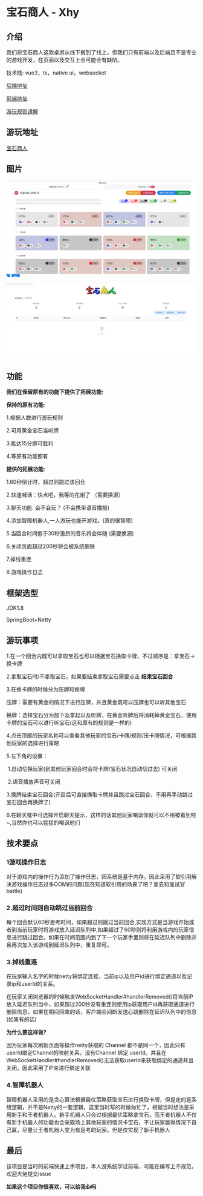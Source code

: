 # 宝石商人 - Xhy

## 介绍

我们将宝石商人这款桌游从线下搬到了线上，但我们只有前端以及后端且不是专业的游戏开发，在页面以及交互上会可能会有缺陷。

技术栈: vue3，ts，native ui，websocket


[后端地址](https://gitee.com/XhyQAQ/gemstone-merchant)

[前端地址](https://github.com/LiusCraft/JewelerGame)

[游玩规则讲解](https://www.bilibili.com/video/BV1kP411C7n1/)


## 游玩地址
[宝石商人](http://gem.xhystudy.cn/#/)

## 图片

![首页](images/img1.jpg)

![游戏](images/img2.jpg)

## 功能

**我们在保留原有的功能下提供了拓展功能:**

**保持的原有功能:**

1.根据人数进行游玩规则

2.可用黄金宝石当听牌

3.抵达15分即可胜利

4.等原有功能都有

**提供的拓展功能:**

1.60秒倒计时，超过则跳过该回合

2.快速喊话：快点吧，我等的花谢了 （需要换源）

3.聊天功能: 会不会玩？  (不会携带语音播报)

4.添加智障机器人,一人游玩也能开游戏。(真的很智障)

5.当回合时间低于30秒激昂的音乐将会伴随 (需要换源)

6.关闭页面超过200秒将会被系统删除

7.掉线重连

8.游戏操作日志

## 框架选型

JDK1.8

SpringBoot+Netty

## 游玩事项

1.在一个回合内既可以拿取宝石也可以根据宝石换取卡牌，不过顺序是：拿宝石->换卡牌

2.拿取宝石时/不拿取宝石，如果要结束拿取宝石需要点击 **结束宝石回合**

3.在换卡牌的时候分为压牌和换牌

​	压牌：需要有黄金的情况下进行压牌，并且黄金既可以压牌也可以听其他宝石

​	换牌：选择宝石分为放下及拿起以及听牌，在黄金听牌后将消耗掉黄金宝石，使用卡牌的宝石可以进行听宝石(这和原有的规则是一样的)

4.点击顶部的玩家名称可以查看其他玩家的宝石/卡牌/规则/压卡牌情况，可根据其他玩家的选择进行策略

5.左下角的设置：

​	1.自动切换玩家(到其他玩家回合时会将卡牌/宝石状况自动切过去) 可关闭

​	2.语音播放声音可关闭

​	3.换牌结束宝石回合(开启后可直接换取卡牌并且跳过宝石回合，不用再手动跳过宝石回合再换牌了)

6.在聊天框中可选择开启聊天提示，这样的话其他玩家嘲讽你就可以不用被看到啦~,当然你也可以猛猛的嘲讽他们

## 技术要点

### 1游戏操作日志

对于游戏内的操作行为添加了操作日志，因系统是基于内存，因此采用了软引用解决游戏操作日志过多OOM的问题(现在知道软引用的场景了吧？拿去和面试官battle)

### 2.超过时间则自动跳过当前回合

每个回合默认60秒思考时间，如果超过则跳过当前回合,实现方式是当游戏开始或者到当前玩家时将游戏放入延迟队列中,如果超过了60秒则将利用游戏内的玩家信息进行跳过回合。如果在时间范围内到了下一个玩家手里则将在延迟队列中删除并且再次加入该游戏到延迟队列中，重复即可。

### 3.掉线重连

在玩家输入名字的时候netty将绑定连接，当前ip以及用户id进行绑定通道以及记录ip和userId的关系。

在玩家关闭浏览器的时候触发WebSocketHandler#handlerRemoved()将当前IP放入延迟队列当中，如果超过200秒没有重连则使用ip获取用户id再获取通道进行删除信息，如果在期间回来的话，客户端会间断发送心跳删除在延迟队列中的信息(如果有的话)

**为什么要这样做?**

因为玩家每次刷新页面等操作netty获取的 Channel 都不是同一个，因此只有userId绑定Channel的映射关系，没有Channel 绑定 userId。并且在WebSocketHandler#handlerRemoved()无法获取userId来获取绑定的通道并且关闭，因此采用了IP来进行绑定关联



### 4.智障机器人

智障机器人采用的是贪心算法根据最优策略获取宝石进行换取卡牌，但是走的是系统逻辑，并不是Netty的一套逻辑，这里当时写的时候匆忙了，根据当时想法是采用新手和王者机器人。新手机器人只会过根据最优策略拿宝石，而王者机器人不仅有新手机器人的功能也会采取场上其他玩家的情况卡宝石，不让玩家赢得情况下自己赢，尽量让王者机器人变为有思考的玩家。但是仅实现了新手机器人

## 最后

该项目是当时的前端快速上手项目，本人没系统学过前端，可能在编写上不规范，欢迎大佬提交issue

 **如果这个项目你很喜欢，可以给我👍吗** 
